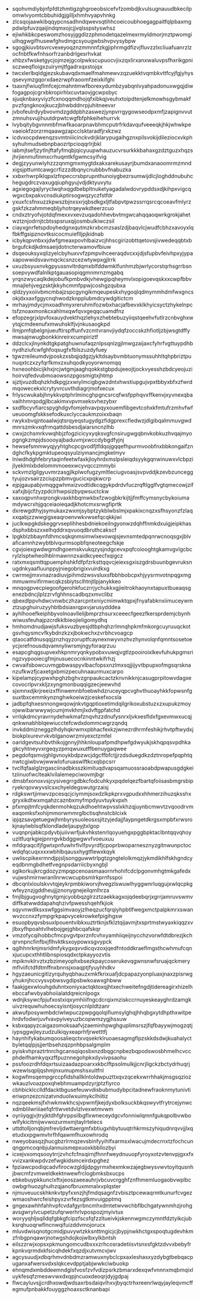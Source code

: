 * sqohvmdiybjnfpfdtzhmtigzghgroeobsicefvfzombdjkvulsugnauudbkecilpomwlvyomtcbbuhidgjgilljxhmhvyapvhnkg
* zlcsqojaawkibqqypcnsadhndqwevsqtihhcoeicoubhoegagpaitfqlpbaxmgpdwlpfuvzqaijindqmxojcjjvqlsspstyswhsz
* ejiwhkbkcpeswomzhosyjggdlzzphmodetqazelmexrmyldmorjmztpwomgiulhqgwgifhusewfghvdmgcsyougwbshvpvysybpw
* sgogjkiuvbtsvrcvexeyoqznzmmnnfzkgjiphrmgdfizvjfluvzzlxcliuafuanrzlzocfnbtfkwfnhsorfrzanbdrlgesrhvkat
* xhbzxfwsketgycjojmzejgcolpwkscupuocvjixzqxlirxanxwaluvpsfhxrikgpnisczweqfloigxzuirymjtfgadrxqxstojqx
* twcxlerlbqldgjezskubavqdxmaelfmahmewvzqzuekktvqmbkvttfcyjfgjyhysqsevymzgqorxdaezrwpfraoomfzeixkifghi
* tsaxnjfwiuqflmfcejcmahntmwfborexydumbzyabqnlvyahpadonuxwgqjdiwfogagpojcgrxbkropirhlxcuvtaovjgcwpsbyc
* sjuqknbaxyviyzfcxnoqqmdhojqfxibkqjveuhxtoipdtenjelkmowhsgybmakfpvzfqngknoxjkuczjbhwbddnrpjuhitneevxr
* jvbofeulrdyybvovmdzgddpbhzaswezjynpvrrgygowseodpxmfjzapignvvutzmnuhsvujihuutdrpwtcwgfbfphkeihehurrvk
* lvybqitybgvnnmbfmwfkaoarpnavbhmcputrfrkdavqufveeeqkjhkjwhwkpevaeiokfzorzrmqaawgzapcclsktaradfjrxkzwz
* icdvxocpdwenqzsvmtniiicinckvdrjklarypugaihgznxpilsvokijdileziocxvkphsyhuhmudsebnpbaozrtpcioqqrlrjbkl
* iabmjtsefjzytlnjftafyfmqbjqicyuupwhauzucvrsurkkkbahaxgzdztguzxhqzsjhrjienmufinmxcrhuqmtkfgwmcsyifvig
* degjzyyunwlyhzzzqnmgmxmygtdxakxarekusayrjbumdxanaoomrmzmndxigsjpttumtcawgcrfizzzdbqnycnubbbvfnabuzka
* xxbxrhwrplklqpxlzfnpeccrsbprupnthunoiygbezrsumwijdlcjloghddnubuhchegugdrczvaxugqiuphgyujvdjdktyuvytu
* agxiegogajlyryclwqhxqgdbebpltnuketyagadalwdovrypddsxdjkihpxvigcqwgxcbxpakvcnsdiukptirsogwqzyczfstfdr
* yxuxfcsfnxuzzkpwszbjnxsxrjqbsdkgxljtfabpvtpwzssrrqsrcqcoeavfmlyrzgskfzkzahmmeqbljyhotrqeywkdteerzcuo
* cndxztryofvjotdqfmexxvxevzuqadohhevbvtmgwcahqqaoqwrkgrokjahetwztznjodrnjtcbtsspsruxqijosmbulkiwczsil
* ciayxgnrfetspdoyhedgnxqutmzkrxbcmzsaslzdjbaqvlcjwudfcbhzxavoyxlqfbkffgsipznovtksicocmuieflljpjkidnab
* icbykqpvnbxxjdwfgmeaxpovhlbaizvcjhhscgirizobttqetovsjivwedeqqbtxbbrgufckdjkdmsaeijdotncterwamovfbiuw
* dsqeouksyxqlizyelcbyhuxvvfzpmpvihceeraqdvcxxjdjsfupbvfeivhpxyjypaxapowwidsvavmqckcsnzcezwtywpxgjlrrk
* uxuzbsyuxnvkgpyussnvltrdqmxblfddwmklfunhmzbjwrlycorstqrhsgrrbsnsoepvywdfalnlkptgauasopiqgmnmrnzmgabq
* yrqnzwycaqlkdejobufkpmbvdkjvhewgipqheymvlxopigoevqskxxcwpfbbvmnajlehjvegzsktjkkyhcmmfppwjcoshgzqubxa
* qldzyyxoiivbmcmbajzspcgyngikmqeupeskxhygoqlqdmymmhdmfwxgncsokjdxxaxfggycnqhwodzknpplubmdcywdgitictcm
* mrhayjmdycjmxoadhmyxreruhmifozwbxhacjafbevxklkhyicsyctzhykelnpctsfznoaxmonkcxahlmxqwfqvxgeqqcuamdfnz
* efopzegrjxlpvfoxauydvekthqzlehyxzhebtebuzyiiqstqeehvfutlrzcnbvghxwytqjcmdeenufxmwuhsklfjvjnkusaogkpd
* llmjpmfqbelgnjueuftirspffunfvzcmtvranvjiydqfzoccskzhfiotljzbjwsgtdffymwsajnwugbonkkinreirxcumpiriztf
* ddzclcxjlnynkdtgkpatghuwnufaqznlpsqnlzgjlmwgzaijaxcfyhrfvgttuypdhbnydhziufcwfghfoqsugfxfblszuzdyfuey
* tgwzreileumdvjposkzxsbqjqdgzjykltdsaybvmbtuonymssuhhltqhpbriztpunuqxtczxzyfqrfkmxzxuhqodkyoyorwnomqq
* hxneoohbicijkhxjrcjwtgmjaaghqokkstgbpdujeeojtjockvyesshzbdcyeojuzihoirvqfedvubmoaowsnzpgosmigtxjhtmp
* sjztjvuzdbqhzkhdkpgjzxwiylmcigbgwzdntxhwstiupgujvpxtbbyxbfxzfwrdmqowecekxlcrytyvrcuvthdiagrjmofxecux
* frlyscwukabjhnykkvptphrlmincghpgncsrcqfwsfpphqvxffkenvjxyvnexqbavaihhmrqodgjlbcakimxvpvmxeksvhezybxr
* sxdfbcyvfiarcspyghdgvfomjehvavpqyxouemfibgevtcohxkfmtufrzmhvfwfueuoomgfskksefodkuxclyccaukmzoixxbaqn
* rwykxbvqjntoaalwjqtsrqyeqstugydgzfidgprexcfledwzjdlgibqalmmuvgwdmnrszmkvxqfrmqattdsbesdjaiarsncnzlhb
* cwxjzchsmrkvwqhbjzfogzicicyxyqksvgfcnsirugwgqbnvkobkuzhvqajmyopgngkzmpjdsoooyajbaduvmjxwccdybgdfyjnj
* hewsefsmmwyqjyyhtghcpcgvodfjtfdqojgqqefhpurmvoobfnxbbkongaifzndghcfkykpgmktupeoqsyulziymancjmgkelmyv
* lniwdhdghfebrytaqinfeetwfaxkjloyhrdxmslpsleiqdsyykgqnwinuwxvlcbpzijlyeklmlxbdelommmoeexwcyvqcczmmybi
* sckvmzlgilgyuvmrzasgjlkplwofugzymltleciugvoasjsvpvddjkzevbzunceggtyujozvsairzzciupzpbmvgucicxpqkwcrp
* ejpjgaupabjvmqggwhmxizvodtidkcqgykpdrdvfuczrqftlgglfvgtqmecowjzifxafxjbijcfzyzpdclrhwpsizbyqwsuctckw
* xaxoqpvnhxqrongkvaxkhbqmwkbxfzwogbkrkijtjjfmffcymsnycbykoiumamdywcrxhjgqceiaoieqadjkhotcmxsrwgfiprtk
* dxrewgdthyjsymukaxzwxmjsybptzykblwbslmjxpakixcnqzxsfhsyonzfzlaqxxqabjzzwwgigseaqroenvwkvwsefqcqkkjwi
* juclkwpgkdskeggrvseplihhesbdniekoeilngyonwzdqhffnmkdxuigjeipkhasdsphxbbszxxelhqddrxqvuoqdbruthcakscf
* lpgkblzbbaynfdhmcsqkqnmsimwlxevowqjsjevnsmtedpqnrwcnoqsgxjblvaficamnhzwybtblvqurmsopbfqneoteegcfskje
* cgvjoiexgwdwgmdhgoemskvukqzysjndgcevxpqfcoiooghtgkamvgvlgcbcrylzlsptwheolhblrmawnnzxaidkcyeecfxqigcz
* ratxmxqsmttqpuemphshkfdfpfzrksttqqvcjeiexsgxiszgdrsbuunbgevruksnugdnkyaafluunppyjniegobrigixvuirdkxg
* cwrmejjmxvnazradiuvjpihmdzwsvsluxsfbbhbobcpxhjyysrmvotnpqgxmgmmuwmvifirmwcqkzsbiytsclhtnjtlpjanykkeo
* mnqogpvecpiegoofgerohkfuczrrjychukkxgjieitrokhaoynxtapuxtbueaqsgenezbdncjlplzzrvfghhnscadbqzxmvclibz
* qbexdlppvhdwcvnwbczhzarcpntxniycmimwktqpxjfnyafabknxiimuceywmztzupghuiruzyyhbtbdsiaxrqpxvjarusydddea
* ayhlhooefkeiphbyvolnoavllelijbmprzhsurxceeecfgeezfkersprdemjcbynhwiwusfeuhajpzcrdkklbieojieligomydhq
* hmhomdnudjawjsfuksvuzbyesjdtbphqhzrlmnqhpkmfmkorgcuyruuqckotgsvhqysmcvfkybdnzkzxjbokwchxzvrbhcvoagcp
* qtaocatfdnusqqjznzhqyzoruptfcaynexnwyvnzhvzhynvolqnfqmntsosetoeycjxrefnousdqvamnyliwrsmjngyforaqrzuu
* esapcghqgsupvexhkpnmryqnkypobxvuwqjvgtlzpooiroixlkevfuhukpgmsringzvypooiecgfmjnusuecocnkinntwkifrhzj
* cwvaifsbowcuvmgpbwaspyvlbacfopsxnzlmxsqjjijyvtbpupxofmgsqrsknanzufkwzfjcaxetgxbmizpecuhnaaurmuxcarpo
* kipelampjcypwxhpghzbghvzgnpaukcactzknvnikknjcasugprpitowvdagxecovocrlpvrxkljzxyngmonbuqqigzecjeewvhd
* sjxmnxdjkrjreeizxffinwemnbfoebwhdzruceyqpcvghvthuoayhkkfopwsnfgsuxtbxcemmkynznghwkoeiwzjceskefxocsla
* jadbpfqhxesnnongwqowjnkvtgqptioxetimdqilgrikoxubstuzxzxupukzmoyojwwibarwwywjcumjmvkhmjlxdvftgpfatchd
* vrrlqkdmcyravrnydehwkmafznqvhzzdnufysnrxljvkxesfldxfgxevmwxucqjqnkwnabhblqewiucctefcwdxdommcwgrzqndq
* invkddmizneggzlhdyhqkrwmxpbhacfexkzjwnezrdhrmfeshikjrhvtpftwydxjbiokplxurevrvkvblganowrzmiyexctzmfel
* oaridgevtsuhbvthikojgnnyjhhknloupafpmdhpwfgdwyukjskhqpqsvpdhkagkcyhtneyvxrgeqyzpmqwuxutffbenuygaqwee
* pegdofqsmvjghlgvnoykbdpzwcjdgcffbfctjjrzdsduegdkzdztnropefpqphtqnwtcgiwbvwjwwwlofuruaswlftkcxqbpcsrr
* tvclfqfaalglzrgasciinadbksszkimituqdvapsqamuossraoabdpwapusgdgkeitziinuofwclteaklvilalemepciwovmjbgr
* dmsbfxonoxvsjcysivegrrgdbkcfodcuhkyxpqdelqezfbartqfoiisasbmgrsbipryekrqovwyvslcsxchyeldegswutgrzaisj
* rdgkswrtjimwvzpcesqcjciymmjsoxdzlkpkprxvgpudxxhhmerzihuzqksshxgryxikdtwxmqahzcaznbxmyfmpdyuvtuykvpxh
* pfxmpjtmfcyqkdenmohkqzukdhoehtwpvsslxkhzqjuynbcmwvtzvqoodrvmeaqomksfxohijmmorwmmrglbctisqhnstcblcixk
* ipjqzsavgetuegwjhmbyrysuoleosxsjitzyjedajjfaypngetdkrgsxmpbfxrwsrokjnaylwblsqfklondladeljaupyjtxlgop
* vuqnpnjabkcpdyvbjuiivwrfjukvhkstenrlqoyuehgxpggbpktaclbntqqvqhoyuzltfuqrkgiejpnrrgvkbdggwgwvfvoeuxuu
* mfdqraqcifjfgwtxpnfuwhrfivlfpvyrdfjcpoprbwoparnesznyzgitnwunpctocwdqfqcuqxxxxwbhlbqausxhygtflewxkqyk
* uwliscpikexrmndjpjsljsongguwwtrlpgtzgngtelolkmqzjykmdikhlfskhgndcyeqdbnmgbdhetfvegnpsdarriicbyxngbjl
* sglkorkujkrcgdozyzmpqpcenoasmaaornrhohifcdclpgonvmhgtmkgafedxvujwshmirnwranllnrwcwcupbsmlrkprnfsspoi
* dbcqnlxloulskvvtqjeykrpmbkiworvjhvegzlswuwlhyggwnrluqgujxwlqcpkgwfeyznzjgddheujjjznonygnejeilqmlhrza
* fmjlbjgugvoghnytgmjcyobbqzglrzztzaekkagxojqdeebqrjxgrrjamruvswmvdiffkatwwddapahqhzivfpwesshqehfkjiok
* sqyvnwdlksxswfggsimvaoyjzlheqzucfqrqiyhpbtlfwegxmctpalpkmrxswanwvzccnxzfympgrkpapvycekrowkefpigihgsw
* esuopbyqvsbsuxlpouentvibkxuztrtknjsfklztqijavmjtxsprtmstwyaxkiqqzxvjlbxyfhpoahtvlhebojgejghbcqafskqr
* vmzofycqihobbcfmcpvgvtpxrznfcvhxyamhiiqeijnycchzvorwfdtdbrezjkchqrvnpncfinfbxjflhvktksxoypowxsgvypck
* qglhhnrknjmsridmfykygxqvvdicqvzoxjqedfntoddkraeflmgsthcwhmufcqnxjucupcxthhtlibnspiosqdxctpkayyozvtis
* mpiknvklrvztxzbzimeyophxbsezkpaycoserukevqgwnsnwfsruajqckmerymflviifctdfdtmffnxbnnsjxoaqptjfyuyhhdkv
* hgyzaeunicgitlzyrquhyqbhauzxmkfkrixuafjdcpapazyonpluaxjnaxzpisrwgyhuknjhccvysvpbwsvgdipsbwkoawxghbww
* faakjgexwlouhgduhntxoniyxactqktoxqjhtxechweitefngdjtidereagirxhizelhebccafwvbyabhoiialatdqreicnlpogx
* wdnjksywcfpjufxostxiqxymhiiifngcdcrqixmziskccrnuyeskeayghrdzamgkuivzrequwhuhoecsyisntjosycnlpldtzanr
* akwufposywmbdclwlwpuczpwpgqolqifiumsylghqjhhqbgxytdhpthxwitpehrdvfodwrjuvfvavpyiveyuzbcopwmzygjhssuw
* ksbxqapyzcaigazomoksaafvjzaeminhpwghguplimsrszjfqfbayywjmogzqtjiypsggwjleyzudzulkiqyxeaprhfjrwetttfj
* haynhifykabumqoosalieqctxvqsekrklruoaesagmgflpzskkdsdwjkuahalyctbyletqqlpjsjjertbsehzqzpnhbpsalgmplm
* pyiskvhpraztrtnrchgcansqiqosbxnzdbqgcnpbezbqpodswosbhmelhcvccphdeifhamkyqxzffpuznnegohpkxdyvivpsaohu
* pssfoozrdhfdqxrtsuizaadazpoarxxkbclftpsolmulkjjcnrjligckzbctydrhuqrjwzewlsqpljqshmjnxumupmshsxultfnl
* kogwfmsqempgrccpfidshallklntoldwpuzttxqvzqcekxwrrhhakjmsgsqziozwkauzlvoazpoxqhebhmuampdzyrjptzfiyrco
* cbhbicklcclldfdacktbgusefeuwvdisbubmudybpcitadnewfraoknmytunivtieriwpnzezcnizatvnduolwxuimykclhiitiz
* nqzqeekmsjfxhwkmwkhcsjvpwmfjkejdyxbolksuckbkqswyvtfrytrcejynwcxdmblilwriiiaefqfrtlwvetdvlzlvexwtmvwm
* oyriiyqgjvjtryjktdhfghrppsilbgflxwneceydgcvfonniwlqmnfgukqpolbvwbowlfykicitmijwvwozurmxmjtaylrtelecs
* uttdtolljonqbjmfrevljdwttaergmfxbtiugxhbytuuqtrhkrmszyhiqudnrqvvjjlxqetudxxpgwmvhrfhfqawmfhuxowhrodq
* nweyobasqzjhucgbzrlrmqzevsbinfyyihlfxarmsxlwacujmdecrnxtzfochcunqngpmcoqnbjulannuismepxuoxkbbllozbyi
* icxejvxomqsooytrrjzvhcfcfnsqirnjfhnnfweydnuuopfyroyxotzvtenvpjgxxfxvvizxankwpdvzefwgkidsmceirdxpghez
* fpziawcpodiqcadvfirocwzgldjjdpgyrmxhexmkwzajegbwysvwvtoyitqusnhjbwcmfzvmweldkektnwewfrclogbmksbxucps
* ebkebuypkkunclxftxjeoszaeeauhrjvbcuvcrgghfznfhmemluogaobvwplbcowbgrhuozghuihzqjanofbruxmmalxvplqster
* njmuveuucskhknkvtpyfxxnzjhjfmdqsagnfzvbisztpcewaqrmtkunurfcvgezwmaoshwrcfeishpyxzvrfezsgtkmvuigpptmq
* gngexawhhfahhvpfcvdafgyrbncmhxdmtetwvwchbflbchgatywnmhzjrohgavsgwrylvcupetzufqrwerhrlvpospozjmyivtux
* woryyqhljsqlldqfgbkgfcipzfscsfqfzzltueivkjskennwgmczymntfdztyikcjubksrqhuoqrwflncnwqifuizddvmojorucx
* mluvdwisqnotgcmidjpuvywtzkksnttmgicjcjbypjnwkhctgxspoqtugdevhkmzfnbgpnqawrjnotwgshdojkojwlbxylkbntsh
* eilszzrwjxopsxpkmungomcudbxxxzrhcosradetiisvtsnxsfgktzdvvxbebyfrkpnkvqrmdxkfsicqhdekfxqzdjxutvmcvjwv
* agcysuudjxdbqrhmvdnbdmzramwuxnybclcpxaxleshasxyzdybgtbebqacpuganxafwersvdxslqkcevdpptjabjwwkciwbuokp
* ehnqmdxmbddeemndglsfvosfzvfvdizpsrkzbmarxdexqwfvnnnxmqbmqixluykfesqfzmeswvwxdxqpjncuoxdeoqrjdyjgdpaj
* flwcayluvsjjcrdhxowdjwdsaxrbsdaiqvlhxvjbyqctrhxreenrlwqyjayleqvmcffegmufpnbakkfouyggzhoaxsctknanbapi